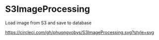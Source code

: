 # S3ImageProcessing
Load image from S3 and save to database

https://circleci.com/gh/phuongvobys/S3ImageProcessing.svg?style=svg
